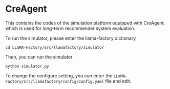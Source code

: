 # CreAgent
This contains the codes of the simulation platform  equipped with CreAgent, which is used for long-term recommender system evaluation.



To run the simulator, please enter the llama-factory dictionary

`
cd LLaMA-Factory/src/llamafactory/simulator
`

Then, you can run the simulator

`
python simulator.py
`


To change the configure setting, you can enter the `LLaMA-Factory/src/llamafactory/config/config.yaml` file and edit. 

